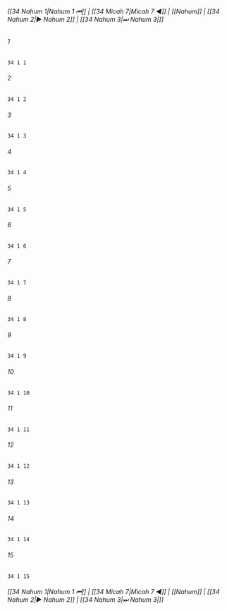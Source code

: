 
###### [[34 Nahum 1|Nahum 1 ⏮]] | [[34 Micah 7|Micah 7 ◀]] | [[Nahum]] | [[34 Nahum 2|▶ Nahum 2]] | [[34 Nahum 3|⏭ Nahum 3|]]

###### 1
``` verse
34 1 1 
```
###### 2
``` verse
34 1 2 
```
###### 3
``` verse
34 1 3 
```
###### 4
``` verse
34 1 4 
```
###### 5
``` verse
34 1 5 
```
###### 6
``` verse
34 1 6 
```
###### 7
``` verse
34 1 7 
```
###### 8
``` verse
34 1 8 
```
###### 9
``` verse
34 1 9 
```
###### 10
``` verse
34 1 10 
```
###### 11
``` verse
34 1 11 
```
###### 12
``` verse
34 1 12 
```
###### 13
``` verse
34 1 13 
```
###### 14
``` verse
34 1 14 
```
###### 15
``` verse
34 1 15 
```

###### [[34 Nahum 1|Nahum 1 ⏮]] | [[34 Micah 7|Micah 7 ◀]] | [[Nahum]] | [[34 Nahum 2|▶ Nahum 2]] | [[34 Nahum 3|⏭ Nahum 3|]]

